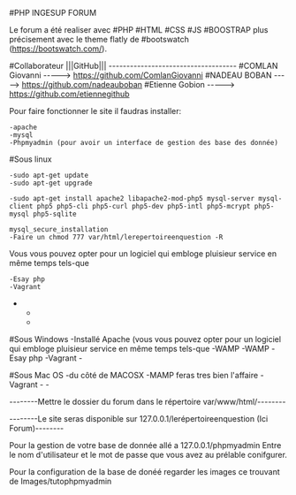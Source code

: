#PHP INGESUP FORUM

Le forum a été realiser avec #PHP #HTML #CSS #JS #BOOSTRAP plus précisement avec le theme flatly de #bootswatch (https://bootswatch.com/).

#Collaborateur
					|||GitHub|||
					------------------------------------
	#COMLAN Giovanni ----->   https://github.com/ComlanGiovanni
	#NADEAU BOBAN    ----->   https://github.com/nadeauboban
	#Etienne Gobion  ----->   https://github.com/etiennegithub


Pour faire fonctionner le site il faudras installer:

	-apache
	-mysql
	-Phpmyadmin (pour avoir un interface de gestion des base des donnée)

#Sous linux

	-sudo apt-get update
	-sudo apt-get upgrade

	-sudo apt-get install apache2 libapache2-mod-php5 mysql-server mysql-client php5 php5-cli php5-curl php5-dev php5-intl php5-mcrypt php5-mysql php5-sqlite
	
	mysql_secure_installation
	-Faire un chmod 777 var/html/lerepertoireenquestion -R

Vous vous pouvez opter pour un logiciel qui embloge pluisieur service en même temps tels-que
	
	-Esay php
	-Vagrant
-	-
	-
		
#Sous Windows
	-Installé Apache (vous vous pouvez opter pour un logiciel qui embloge pluisieur service en même temps tels-que
		-WAMP 
		-WAMP
		-Esay php
		-Vagrant
		-

#Sous Mac OS
	-du côté de MACOSX
		-MAMP feras tres bien l'affaire
		-Vagrant
		-
		-

--------Mettre le dossier du forum dans le répertoire var/www/html/--------

--------Le site seras disponible sur 127.0.0.1/lerépertoireenquestion (Ici Forum)--------

Pour la gestion de votre base de donnée allé a 127.0.0.1/phpmyadmin
Entre le nom d'utilisateur et le mot de passe que vous avez au prélable conifgurer.


Pour la configuration de la base de donéé regarder les images ce trouvant de Images/tutophpmyadmin

